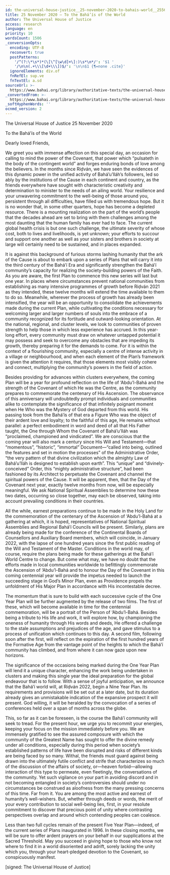 ```yaml
---
id: the-universal-house-justice__25-november-2020-to-bahais-world__2556100217__en
title: 25 November 2020 – To the Bahá’ís of the World
author: The Universal House of Justice
access: research
language: en
priority: 10
wordsCount: 1506
_conversionOpts:
  encoding: UTF-8
  reconvert: true
  postPatterns:
    '/^(?:\*\s*)*(\[\^[\w\d]+\]:)\s*\n*/': '$1 '
    '/\n\n(.+\\\[\d+\\\])$/': '\n\n$1 {¶=none .cite}'
  ignoreElements: div.of
  fnRefEl: sup.ve
  fnTextEl: a.sd
sourceUrl: >-
  https://www.bahai.org/library/authoritative-texts/the-universal-house-of-justice/messages/20201125_001/20201125_001.xhtml
_convertedFrom: >-
  https://www.bahai.org/library/authoritative-texts/the-universal-house-of-justice/messages/20201125_001/20201125_001.xhtml
_softHyphenWords: ''
ocnmd_version: 2
---
```

The Universal House of Justice
25 November 2020

To the Bahá’ís of the World

Dearly loved Friends,

We greet you with immense affection on this special day, an occasion for calling to mind the power of the Covenant, that power which “pulsateth in the body of the contingent world” and forges enduring bonds of love among the believers. In the months since Riḍván, we have seen the evidences of this dynamic power in the unified activity of Bahá’u’lláh’s followers, led so ably by the institutions of the Cause in each continent and country, as the friends everywhere have sought with characteristic creativity and determination to minister to the needs of an ailing world. Your resilience and your unwavering commitment to the well-being of those around you, persistent through all difficulties, have filled us with tremendous hope. But it is no wonder that, in some other quarters, hope has become a depleted resource. There is a mounting realization on the part of the world’s people that the decades ahead are set to bring with them challenges among the most daunting that the human family has ever had to face. The current global health crisis is but one such challenge, the ultimate severity of whose cost, both to lives and livelihoods, is yet unknown; your efforts to succour and support one another as well as your sisters and brothers in society at large will certainly need to be sustained, and in places expanded.

It is against this background of furious storms lashing humanity that the ark of the Cause is about to embark upon a series of Plans that will carry it into the third century of the Bahá’í Era and significantly strengthen the Bahá’í community’s capacity for realizing the society-building powers of the Faith. As you are aware, the first Plan to commence this new series will last but one year. In places where circumstances prevent national communities from establishing as many intensive programmes of growth before Riḍván 2021 as they intended, these twelve months will extend the time available to them to do so. Meanwhile, wherever the process of growth has already been intensified, the year will be an opportunity to consolidate the achievements made during the current Plan, while cultivating the conditions necessary for welcoming larger and larger numbers of souls into the embrace of a community recognized for its fortitude and outward-looking orientation. At the national, regional, and cluster levels, we look to communities of proven strength to help those in which less experience has accrued. In this year-long effort, every community must draw on whatever untapped potential it may possess and seek to overcome any obstacles that are impeding its growth, thereby preparing it for the demands to come. For it is within the context of a flourishing community, especially a centre of intense activity in a village or neighbourhood, and when each element of the Plan’s framework is given the attention it requires, that those elements most visibly cohere and connect, multiplying the community’s powers in the field of action.

Besides providing for advances within clusters everywhere, the coming Plan will be a year for profound reflection on the life of ‘Abdu’l-Bahá and the strength of the Covenant of which He was the Centre, as the community prepares to commemorate the centenary of His Ascension. The observance of this anniversary will undoubtedly prompt individuals and communities alike to contemplate the significance of that infinitely poignant moment when He Who was the Mystery of God departed from this world. His passing took from the Bahá’ís of that era a Figure Who was the object of their ardent love and loyalty; to the faithful of this age, He remains without parallel: a perfect embodiment in word and deed of all that His Father taught, the One through Whom the Covenant of Bahá’u’lláh was “proclaimed, championed and vindicated”. We are conscious that the coming year will also mark a century since His Will and Testament—that “momentous”, “historic”, “immortal” Document—“called into being, outlined the features and set in motion the processes” of the Administrative Order, “the very pattern of that divine civilization which the almighty Law of Bahá’u’lláh is designed to establish upon earth”. This “unique” and “divinely-conceived” Order, this “mighty administrative structure”, had been fashioned by its Architect to perpetuate the Covenant and channel the spiritual powers of the Cause. It will be apparent, then, that the Day of the Covenant next year, exactly twelve months from now, will be especially meaningful. We ask National Spiritual Assemblies to determine how these two dates, occurring so close together, may each be observed, taking into account prevailing conditions in their countries.

All the while, earnest preparations continue to be made in the Holy Land for the commemoration of the centenary of the Ascension of ‘Abdu’l-Bahá at a gathering at which, it is hoped, representatives of National Spiritual Assemblies and Regional Bahá’í Councils will be present. Similarly, plans are already being made for the conference of the Continental Boards of Counsellors and Auxiliary Board members, which will coincide, in January 2022, with the lapse of one hundred years since the first public reading of the Will and Testament of the Master. Conditions in the world may, of course, require the plans being made for these gatherings at the Bahá’í World Centre to change. But come what may, we have no doubt that the efforts made in local communities worldwide to befittingly commemorate the Ascension of ‘Abdu’l-Bahá and to honour the Day of the Covenant in this coming centennial year will provide the impetus needed to launch the succeeding stage in God’s Minor Plan, even as Providence propels the unfoldment of His Major Plan in accordance with His incontestable decree.

The momentum that is sure to build with each successive cycle of the One Year Plan will be further augmented by the release of two films. The first of these, which will become available in time for the centennial commemoration, will be a portrait of the Person of ‘Abdu’l-Bahá. Besides being a tribute to His life and work, it will explore how, by championing the oneness of humanity through His words and deeds, He offered a challenge to the stale assumptions and prejudices of the age, and gave stimulus to a process of unification which continues to this day. A second film, following soon after the first, will reflect on the expiration of the first hundred years of the Formative Age from the vantage point of the heights to which the Bahá’í community has climbed, and from where it can now gaze upon new horizons.

The significance of the occasions being marked during the One Year Plan will lend it a unique character, enhancing the work being undertaken in clusters and making this single year the ideal preparation for the global endeavour that is to follow. With a sense of joyful anticipation, we announce that the Bahá’í world will, at Riḍván 2022, begin a Nine Year Plan. Its requirements and provisions will be set out at a later date, but its duration already gives an unmistakable indication of the expansive prospect it will present. God willing, it will be heralded by the convocation of a series of conferences held over a span of months across the globe.

This, so far as it can be foreseen, is the course the Bahá’í community will seek to tread. For the present hour, we urge you to recommit your energies, keeping your focus on the mission immediately before you. We are immensely gratified to see the assured composure with which the community of the Greatest Name has sought to offer the divine remedy under all conditions, especially during this period when society’s established patterns of life have been disrupted and risks of different kinds are being faced by so many. Withal, the friends must guard against being drawn into the ultimately futile conflict and strife that characterizes so much of the discussion of the affairs of society, or—heaven forbid—allowing interaction of this type to permeate, even fleetingly, the conversations of the community. Yet such vigilance on your part in avoiding discord and in not becoming entangled in society’s controversies should under no circumstances be construed as aloofness from the many pressing concerns of this time. Far from it. You are among the most active and earnest of humanity’s well-wishers. But, whether through deeds or words, the merit of your every contribution to social well-being lies, first, in your resolute commitment to discover that precious point of unity where contrasting perspectives overlap and around which contending peoples can coalesce.

Less than two full cycles remain of the present Five Year Plan—indeed, of the current series of Plans inaugurated in 1996. In these closing months, we will be sure to offer ardent prayers on your behalf in our supplications at the Sacred Threshold. May you succeed in giving hope to those who know not where to find it in a world disoriented and adrift, sorely lacking the unity which you, through your heart-pledged devotion to the Covenant, so conspicuously manifest.

\[signed: The Universal House of Justice\]
